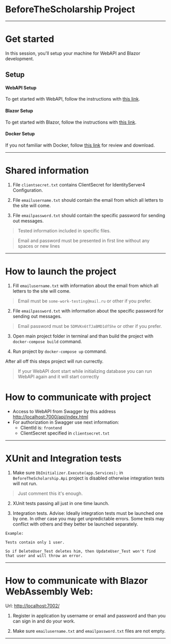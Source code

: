 # BeforeTheScholarship Project
---
# Get started

In this session, you'll setup your machine for WebAPI and Blazor development.

## Setup

#### WebAPI Setup
To get started with WebAPI, follow the instructions with [this link](https://learn.microsoft.com/en-us/aspnet/core/tutorials/first-web-api?view=aspnetcore-7.0&tabs=visual-studio).

#### Blazor Setup
To get started with Blazor, follow the instructions with [this link](https://aka.ms/blazor-getting-started).

#### Docker Setup
If you not familiar with Docker, follow [this link](https://docs.docker.com/get-docker/) for review and download.

---
# Shared information 

1. File ```clientsecret.txt``` contains ClientSecret for IdentityServer4 Configuration.

2. File ```emailusername.txt``` should contain the email from which all letters to the site will come.

3. File ```emailpassword.txt``` should contain the specific password for sending out messages.

>Tested information included in specific files.

> Email and password must be presented in first line without any spaces or new lines

---
# How to launch the project

1. Fill ```emailusername.txt``` with information about the email from which all letters to the site will come.
> Email must be ```some-work-testing@mail.ru``` or other if you prefer.

2. File ```emailpassword.txt``` with information about the specific password for sending out messages.
> Email password must be ```5DMVKn6tTJaBMD1df5he``` or other if you prefer.

3. Open main project folder in terminal and than build the project with ```docker-compose build``` command.

4. Run project by ```docker-compose up``` command.

After all off this steps project will run currectly.

> If your WebAPI dont start while initializing database you can run WebAPI again and it will start correctly

# How to communicate with project

* Access to WebAPI from Swagger by this address [http://localhost:7000/api/index.html](http://localhost:7000/api/index.html)
* For authorization in Swagger use next information:  
    * ClientId is: ```frontend```
    * ClientSecret specified in ```clientsecret.txt```

---
# XUnit and Integration tests

1. Make sure ```DbInitializer.Execute(app.Services);``` in ```BeforeTheScholarship.Api``` project is disabled otherwise integration tests will not run.
> Just comment this it's enough.

2. XUnit tests passing all just in one time launch.

3. Integration tests. 
    Advise: Ideally integration tests must be launched one by one. In other case you may get unpredictable errors.
            Some tests may conflict with others and they better be launched separately.
```
Example:

Tests contain only 1 user.

So if DeleteUser_Test deletes him, then UpdateUser_Test won't find that user and will throw an error.
```

---
# How to communicate with Blazor WebAssembly Web:

Url: [http://localhost:7002/](http://localhost:7002/)

1. Register in application by username or email and password and than you can sign in and do your work.

2. Make sure ```emailusername.txt``` and ```emailpassword.txt``` files are not empty.

---
